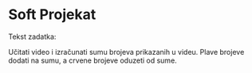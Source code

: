 # Soft Projekat

Tekst zadatka:

Učitati video i izračunati sumu brojeva prikazanih u videu. Plave brojeve dodati na sumu, a crvene brojeve oduzeti od sume.
